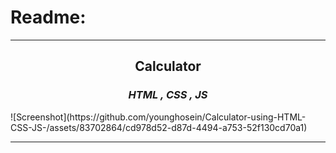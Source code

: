 # Readme:
 
---
 
<h2 align='center'>Calculator</h2>
<h3 quote align='center'><i>HTML , CSS , JS</i></h3 quote>
![Screenshot](https://github.com/younghosein/Calculator-using-HTML-CSS-JS-/assets/83702864/cd978d52-d87d-4494-a753-52f130cd70a1)


 
---
